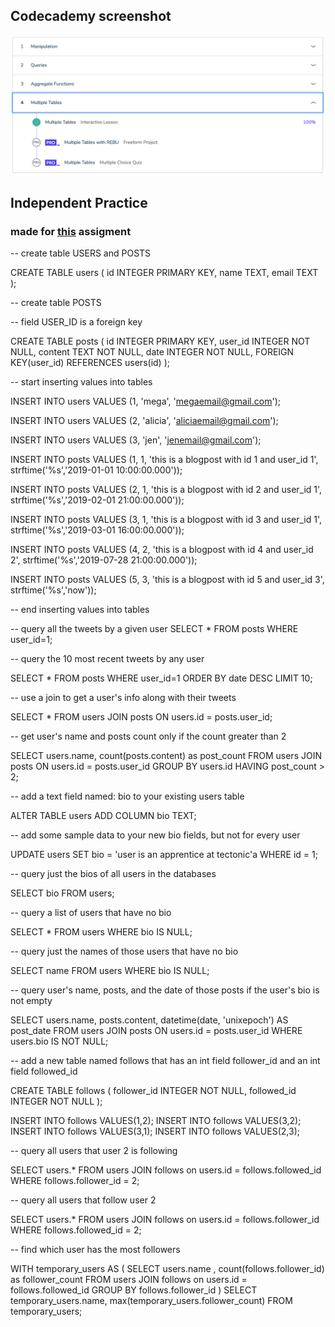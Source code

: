 ## Codecademy screenshot

![screenshot](./Codecademy_SQL_MultipleTable.png)

## Independent Practice

### made for [this](https://github.com/Techtonica/curriculum/blob/master/databases/sql-2.md) assigment

-- create table USERS and POSTS

CREATE TABLE users (
id INTEGER PRIMARY KEY,
name TEXT,
email TEXT
);

-- create table POSTS

-- field USER_ID is a foreign key

CREATE TABLE posts (
id INTEGER PRIMARY KEY,
user_id INTEGER NOT NULL,
content TEXT NOT NULL,
date INTEGER NOT NULL,
FOREIGN KEY(user_id) REFERENCES users(id)
);

-- start inserting values into tables

INSERT INTO users
VALUES (1, 'mega', 'megaemail@gmail.com');

INSERT INTO users
VALUES (2, 'alicia', 'aliciaemail@gmail.com');

INSERT INTO users
VALUES (3, 'jen', 'jenemail@gmail.com');

INSERT INTO posts
VALUES (1, 1, 'this is a blogpost with id 1 and user_id 1', strftime('%s','2019-01-01 10:00:00.000'));

INSERT INTO posts
VALUES (2, 1, 'this is a blogpost with id 2 and user_id 1', strftime('%s','2019-02-01 21:00:00.000'));

INSERT INTO posts
VALUES (3, 1, 'this is a blogpost with id 3 and user_id 1', strftime('%s','2019-03-01 16:00:00.000'));

INSERT INTO posts
VALUES (4, 2, 'this is a blogpost with id 4 and user_id 2', strftime('%s','2019-07-28 21:00:00.000'));

INSERT INTO posts
VALUES (5, 3, 'this is a blogpost with id 5 and user_id 3', strftime('%s','now'));

-- end inserting values into tables

-- query all the tweets by a given user
SELECT * FROM posts WHERE user_id=1;

-- query the 10 most recent tweets by any user

SELECT * 
FROM posts 
WHERE user_id=1
ORDER BY date DESC
LIMIT 10;

-- use a join to get a user's info along with their tweets

SELECT *
FROM users
JOIN posts ON users.id = posts.user_id;

-- get user's name and posts count only if the count greater than 2

SELECT users.name, count(posts.content) as post_count
FROM users
JOIN posts ON users.id = posts.user_id
GROUP BY users.id
HAVING post_count > 2;

-- add a text field named: bio to your existing users table

ALTER TABLE users ADD COLUMN bio TEXT;

-- add some sample data to your new bio fields, but not for every user

UPDATE users 
SET bio = 'user is an apprentice at tectonic'a
WHERE id = 1;

-- query just the bios of all users in the databases

SELECT bio FROM users;

-- query a list of users that have no bio

SELECT * FROM users WHERE bio IS NULL;

-- query just the names of those users that have no bio

SELECT name FROM users WHERE bio IS NULL;

-- query user's name, posts, and the date of those posts if the user's bio is not empty

SELECT users.name, posts.content, datetime(date, 'unixepoch') AS post_date
FROM users
JOIN posts ON users.id = posts.user_id
WHERE users.bio IS NOT NULL;

-- add a new table named follows that has an int field follower_id and an int field followed_id

CREATE TABLE follows (
follower_id INTEGER NOT NULL,
followed_id INTEGER NOT NULL
);

INSERT INTO follows VALUES(1,2);
INSERT INTO follows VALUES(3,2);
INSERT INTO follows VALUES(3,1);
INSERT INTO follows VALUES(2,3);

-- query all users that user 2 is following

SELECT users.* 
FROM users
JOIN follows on users.id = follows.followed_id
WHERE follows.follower_id = 2;

-- query all users that follow user 2

SELECT users.* 
FROM users
JOIN follows on users.id = follows.follower_id
WHERE follows.followed_id = 2;

-- find which user has the most followers

WITH temporary_users AS (
   SELECT users.name , count(follows.follower_id) as follower_count
  FROM users
  JOIN follows on users.id = follows.followed_id
  GROUP BY follows.follower_id
)
SELECT temporary_users.name, max(temporary_users.follower_count)
FROM temporary_users;
